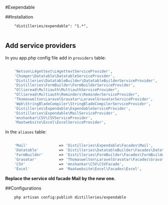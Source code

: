 #Exependable

##Installation

```
    "distilleries/expendable": "1.*",
    
```

## Add service providers

In you app.php config file add in `providers` table:

```php

    'Netson\L4gettext\L4gettextServiceProvider',
    'Chumper\Datatable\DatatableServiceProvider',
    'Distilleries\DatatableBuilder\DatatableBuilderServiceProvider',
    'Distilleries\FormBuilder\FormBuilderServiceProvider',
    "Ollieread\Multiauth\MultiauthServiceProvider",
    "Ollieread\Multiauth\Reminders\ReminderServiceProvider",
    'Thomaswelton\LaravelGravatar\LaravelGravatarServiceProvider',
    'Wpb\StringBladeCompiler\StringBladeCompilerServiceProvider',
    'Distilleries\Expendable\ExpendableServiceProvider',
    'Distilleries\Expendable\MailServiceProvider',
    'mnshankar\CSV\CSVServiceProvider',
    'Maatwebsite\Excel\ExcelServiceProvider',

```

In the `aliases` table:

```php

    'Mail'              => 'Distilleries\Expendable\Facades\Mail',
    'Datatable'         => 'Distilleries\DatatableBuilder\Facades\DatatableBuilder',
    'FormBuilder'       => 'Distilleries\FormBuilder\Facades\FormBuilder',
    'Gravatar'          => 'Thomaswelton\LaravelGravatar\Facades\Gravatar',
    'CSV'               => 'mnshankar\CSV\CSVFacade',
    'Excel'             => 'Maatwebsite\Excel\Facades\Excel',
```
    
**Replace the service old facade Mail by the new one.**
    

##Configurations

```
    php artisan config:publish distilleries/expendable
    
```